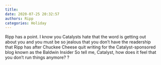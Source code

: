 ```yaml
---
title: 
date: 2020-07-25 20:32:57
authors: Ripp
categories: Holiday
---
```


 Ripp has a point.  I know you Catalysts hate that the word is getting out about you and you must be so jealous that you don’t have the readership that Ripp has after Chuckee Cheese quit writing for the Catalyst-sponsored blog known as the Baldwin Insider
So tell me, Catalyst, how does it feel that you don’t run things anymore?
?